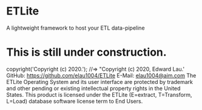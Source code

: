 # ETLite
A lightweight framework to host your ETL data-pipeline

# This is still under construction.
 copyright('Copyright (c) 2020.');
 //=> "Copyright (c) 2020, Edward Lau.'
GitHub: https://github.com/elau1004/ETLite
E-Mail: elau1004@aim.com
The ETLite Operating System and its user interface are protected by trademark and other pending or existing intellectual property rights in the United States.
This product is licensed under the ETLite (E=extract, T=Transform, L=Load) database software license term to End Users.
